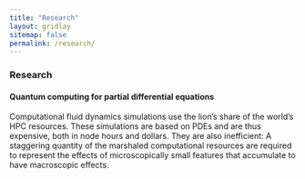 ```yaml
---
title: "Research"
layout: gridlay
sitemap: false
permalink: /research/
---
```


<style>
img{
  border-radius: 10px;
}
.col-md-3 {
  margin-top:10px;
  margin-bottom:10px;
  padding:0px;
  display:block;
  overflow:hidden;
  text-align:center;
  display: table-cell;
  background: white;
  border-radius: 20px;
  height: auto;
}
iframe {
  margin:0;
  padding:0;
  width: 175px;
  display: inline;
  vertical-align: middle;
}
</style>

### Research
<div class="jumbotron">
  <h4>Quantum computing for partial differential equations</h4>
  <p>Computational fluid dynamics simulations use the lion’s share of the world’s HPC resources.
These simulations are based on PDEs and are thus expensive, both in node hours and dollars.
They are also inefficient: A staggering quantity of the marshaled computational resources are required to represent the effects of microscopically small features that accumulate to have macroscopic effects.</p>
  <div class="row align-items-end">

  </div>
</div>
